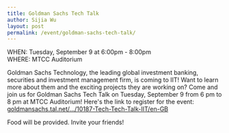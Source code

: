 ```yaml
---
title: Goldman Sachs Tech Talk
author: Sijia Wu
layout: post
permalink: /event/goldman-sachs-tech-talk/
---
```


WHEN: Tuesday, September 9 at 6:00pm - 8:00pm<br>
WHERE: MTCC Auditorium

Goldman Sachs Technology, the leading global investment banking, securities and investment management firm, is coming to IIT! Want to learn more about them and the exciting projects they are working on? Come and join us for Goldman Sachs Tech Talk on Tuesday, September 9 from 6 pm to 8 pm at MTCC Auditorium! Here's the link to register for the event: [goldmansachs.tal.net/.../10187-Tech-Tech-Talk-IIT/en-GB](https://goldmansachs.tal.net/vx/lang-en-GB/mobile-0/brand-2/xf-d4a563ed9984/candidate/so/pm/1/pl/3/opp/10187-Tech-Tech-Talk-IIT/en-GB)

Food will be provided. Invite your friends!

